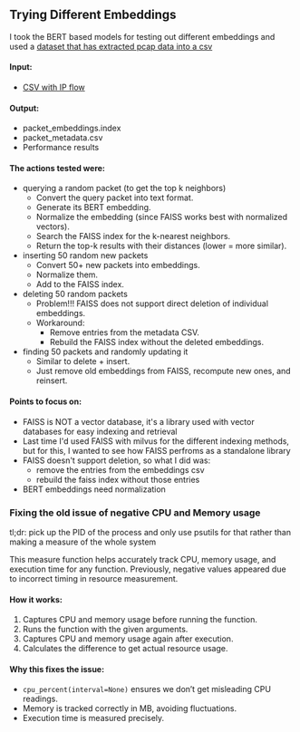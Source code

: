 ## Trying Different Embeddings
I took the BERT based models for testing out different embeddings and used a [dataset that has extracted pcap data into a csv](https://www.kaggle.com/datasets/namitaachyuthanpesu/pcap-2019-dira-125910)

#### Input: 
- [CSV with IP flow](https://www.kaggle.com/datasets/namitaachyuthanpesu/pcap-2019-dira-125910)

#### Output:
- packet_embeddings.index
- packet_metadata.csv
- Performance results

#### The actions tested were: 
- querying a random packet (to get the top k neighbors)
    - Convert the query packet into text format.
    - Generate its BERT embedding.
    - Normalize the embedding (since FAISS works best with normalized vectors).
    - Search the FAISS index for the k-nearest neighbors.
    - Return the top-k results with their distances (lower = more similar).
- inserting 50 random new packets
    - Convert 50+ new packets into embeddings.
    - Normalize them.
    - Add to the FAISS index.
-  deleting 50 random packets
    - Problem!!! FAISS does not support direct deletion of individual embeddings.
    - Workaround:
        - Remove entries from the metadata CSV.
        - Rebuild the FAISS index without the deleted embeddings.
- finding 50 packets and randomly updating it
    - Similar to delete + insert.
    - Just remove old embeddings from FAISS, recompute new ones, and reinsert.

#### Points to focus on: 
- FAISS is NOT a vector database, it's a library used with vector databases for easy indexing and retrieval
- Last time I'd used FAISS with milvus for the different indexing methods, but for this, I wanted to see how FAISS perfroms as a standalone library
- FAISS doesn't support deletion, so what I did was:
    - remove the entries from the embeddings csv
    - rebuild the faiss index without those entries
- BERT embeddings need normalization
 
  
### Fixing the old issue of negative CPU and Memory usage
tl;dr: pick up the PID of the process and only use psutils for that rather than making a measure of the whole system

This measure function helps accurately track CPU, memory usage, and execution time for any function. Previously, negative values appeared due to incorrect timing in resource measurement. 

#### How it works:  
1. Captures CPU and memory usage before running the function.  
2. Runs the function with the given arguments.  
3. Captures CPU and memory usage again after execution.  
4. Calculates the difference to get actual resource usage.  

#### Why this fixes the issue: 
- `cpu_percent(interval=None)` ensures we don’t get misleading CPU readings.  
- Memory is tracked correctly in MB, avoiding fluctuations.  
- Execution time is measured precisely.  
